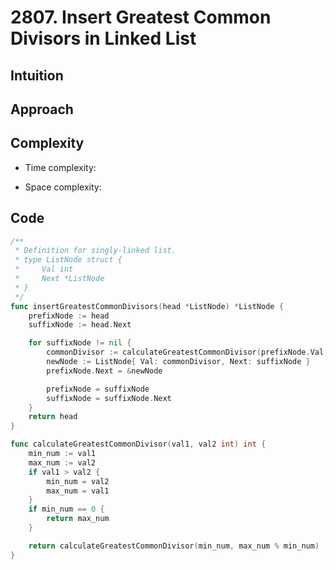 # 2807. Insert Greatest Common Divisors in Linked List

## Intuition

## Approach
<!-- Describe your approach to solving the problem. -->

## Complexity

- Time complexity:
<!-- Add your time complexity here, e.g. $$O(n)$$ -->

- Space complexity:
<!-- Add your space complexity here, e.g. $$O(n)$$ -->

## Code

```go
/**
 * Definition for singly-linked list.
 * type ListNode struct {
 *     Val int
 *     Next *ListNode
 * }
 */
func insertGreatestCommonDivisors(head *ListNode) *ListNode {
    prefixNode := head
    suffixNode := head.Next

    for suffixNode != nil {
        commonDivisor := calculateGreatestCommonDivisor(prefixNode.Val, suffixNode.Val)
        newNode := ListNode{ Val: commonDivisor, Next: suffixNode }
        prefixNode.Next = &newNode

        prefixNode = suffixNode
        suffixNode = suffixNode.Next
    }
    return head
}

func calculateGreatestCommonDivisor(val1, val2 int) int {
    min_num := val1
    max_num := val2
    if val1 > val2 {
        min_num = val2
        max_num = val1
    }
    if min_num == 0 {
        return max_num
    }

    return calculateGreatestCommonDivisor(min_num, max_num % min_num)
}
```
